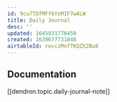 ```yaml
---
id: 9cu7TDfMFf6YxMIF7wALW
title: Daily Journal
desc: ''
updated: 1645931776450
created: 1639677731848
airtableId: recczMnfTKQZX2Bu8
---
```

## Documentation 

[[dendron.topic.daily-journal-note]]
